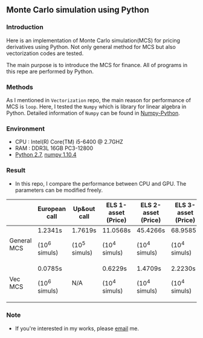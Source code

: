## Monte Carlo simulation using Python

### Introduction

Here is an implementation of Monte Carlo simulation(MCS) for pricing derivatives using Python. Not only general method for MCS but also vectorization codes are tested.

The main purpose is to introduce the MCS for finance. All of programs in this repe are performed by Python.

### Methods

As I mentioned in `Vectorization` repo, the main reason for performance of MCS is `loop`. Here, I tested the `Numpy` which is library for linear algebra in Python. Detailed information of `Numpy` can be found in [Numpy-Python](www.numpy.org/).

### Environment

- CPU : Intel(R) Core(TM) i5-6400 @ 2.7GHZ
- RAM : DDR3L 16GB PC3-12800
- [Python 2.7](https://www.python.org/), [numpy 1.10.4](http://www.numpy.org/)

### Result

- In this repo, I compare the performance between CPU and GPU. The parameters can be modified freely.

|            | European call         | Up&out call           | ELS 1-asset (Price)    | ELS 2-asset (Price)    | ELS 3-asset (Price)    |
|------------|-----------------------|-----------------------|------------------------|------------------------|------------------------|
| General MCS | 1.2341s <p>(10<sup>6</sup> simuls)</p> | 1.7619s <p>(10<sup>5</sup> simuls)</p>                   | 11.0568s <p>(10<sup>4</sup> simuls)</p> | 45.4266s <p>(10<sup>4</sup> simuls)</p> | 68.9585s <p>(10<sup>4</sup> simuls)</p> |
| Vec MCS | 0.0785s <p>(10<sup>6</sup> simuls)</p> | N/A | 0.6229s <p>(10<sup>4</sup> simuls)</p>  | 1.4709s <p>(10<sup>4</sup> simuls)</p>  | 2.2230s <p>(10<sup>4</sup> simuls)</p>  |

### Note
- If you're interested in my works, please [email](mailto:yoomh1989@gmail.com) me.